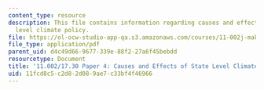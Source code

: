 ```yaml
---
content_type: resource
description: This file contains information regarding causes and effects of state
  level climate policy.
file: https://ol-ocw-studio-app-qa.s3.amazonaws.com/courses/11-002j-making-public-policy-fall-2014/11fcd8c5c2d82d089ae7c33bf4f46966_MIT11_002JF14_pa4stud2.pdf
file_type: application/pdf
parent_uid: d4c49d66-9677-339e-88f2-27a6f45bebdd
resourcetype: Document
title: '11.002/17.30 Paper 4: Causes and Effects of State Level Climate Policy'
uid: 11fcd8c5-c2d8-2d08-9ae7-c33bf4f46966
---
```


